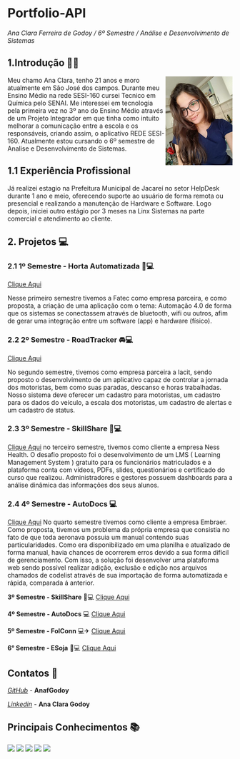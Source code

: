 # Portfolio-API 

*Ana Clara Ferreira de Godoy / 6º Semestre / Análise e Desenvolvimento de Sistemas*

## 1.Introdução 👩‍💻
<img align="right" src="https://github.com/AnafGodoy/Portfolio-API/blob/main/imagens/profile.png" alt="isolated" width="150"/>

Meu chamo Ana Clara, tenho 21 anos e moro atualmente em São José dos campos. Durante meu Ensino Médio na rede SESI-160 cursei Tecnico em Química pelo SENAI. Me interessei em tecnologia pela primeira vez no 3º ano do Ensino Médio através de um Projeto Integrador em que tinha como intuito melhorar a comunicação entre a escola e os responsáveis, criando assim, o aplicativo REDE SESI-160. Atualmente estou cursando o 6º semestre de Analise e Desenvolvimento de Sistemas.

## 1.1 Experiência Profissional

Já realizei estagio na Prefeitura Municipal de Jacareí no setor HelpDesk durante 1 ano e meio, oferecendo suporte ao usuário de forma remota ou presencial e realizando a manutenção de Hardware e Software. Logo depois, iniciei outro estágio por 3 meses na Linx Sistemas na parte comercial e atendimento ao cliente.

## **2. Projetos** :computer:
### **2.1 1º Semestre - Horta Automatizada**  🌳💻 
[Clique Aqui](https://github.com/AnafGodoy/PI-HortaAutomatizada)

Nesse primeiro semestre tivemos a Fatec como empresa parceira, e como proposta, a criação de uma aplicação com o tema: Automação 4.0 de forma que os sistemas se conectassem através de bluetooth, wifi ou outros, afim de gerar uma integração entre um software (app) e hardware (físico).

### **2.2 2º Semestre - RoadTracker** 🚘💻
[Clique Aqui](https://github.com/AnafGodoy/Portfolio-API/tree/2%C2%BA-Semestre)

No segundo semestre, tivemos como empresa parceira a Iacit, sendo proposto o desenvolvimento de um aplicativo capaz de controlar a jornada dos motoristas, bem como suas paradas, descanso e horas trabalhadas. Nosso sistema deve oferecer um cadastro para motoristas, um cadastro para os dados do veículo, a escala dos motoristas, um cadastro de alertas e um cadastro de status.


### **2.3 3º Semestre - SkillShare** 🧠💻
[Clique Aqui](https://github.com/AnafGodoy/Portfolio-API/tree/3%C2%BA-semestre)
no terceiro semestre, tivemos como cliente a empresa Ness Health. O desafio proposto foi o desenvolvimento de um LMS ( Learning Management System ) gratuito para os funcionários matriculados e a plataforma conta com vídeos, PDFs, slides, questionários e certificado do curso que realizou. Administradores e gestores possuem dashboards para a análise dinâmica das informações dos seus alunos.

### **2.4 4º Semestre - AutoDocs** 💻
[Clique Aqui](https://github.com/AnafGodoy/Portfolio-API/tree/4%C2%BA-semestre)
No quarto semestre tivemos como cliente a empresa Embraer. Como proposta, tivemos um problema da própria empresa que consistia no fato de que toda aeronava possuia um manual contendo suas particularidades. Como era disponibilizado em uma planilha e atualizado de forma manual, havia chances de ocorrerem erros devido a sua forma difícil de gerenciamento. Com isso, a solução foi desenvolver uma plataforma web sendo possível realizar adição, exclusão e edição nos arquivos chamados de codelist através de sua importação de forma automatizada e rápida, comparada á anterior.


**3º Semestre - SkillShare** 🧠💻 [Clique Aqui](https://github.com/AnafGodoy/Portfolio-API/tree/3%C2%BA-semestre)

**4º Semestre - AutoDocs**  💻 [Clique Aqui](https://github.com/AnafGodoy/Portfolio-API/blob/4%C2%BA-semestre/README.md)

**5º Semestre - FolConn** 💻✈ [Clique Aqui](https://github.com/AnafGodoy/Portfolio-API/blob/5%C2%BA-semestre/README.md)

**6° Semestre - ESoja** 🍃💻 [Clique Aqui](https://github.com/Agroghosts)

## Contatos 📲
*[GitHub](https://github.com/AnafGodoy)* - **AnafGodoy**

*[Linkedin](https://www.linkedin.com/in/ana-clara-godoy-2973381b2/)* - **Ana Clara Godoy**

## Principais Conhecimentos 📚


<img src="https://img.shields.io/badge/HTML-E34F26?style=for-the-badge&logo=html5&logoColor=white">
<img src="https://img.shields.io/badge/CSS-1572B6?style=for-the-badge&logo=css3&logoColor=white">
<img src="https://img.shields.io/badge/JavaFx-6DB33F?style=for-the-badge&logo=spring&logoColor=white">
<img src="https://img.shields.io/badge/JavaScript-F7DF1E?style=for-the-badge&logo=javascript&logoColor=black">
<img src="https://img.shields.io/badge/PostgreSQL-316192?style=for-the-badge&logo=postgresql&logoColor=white">








